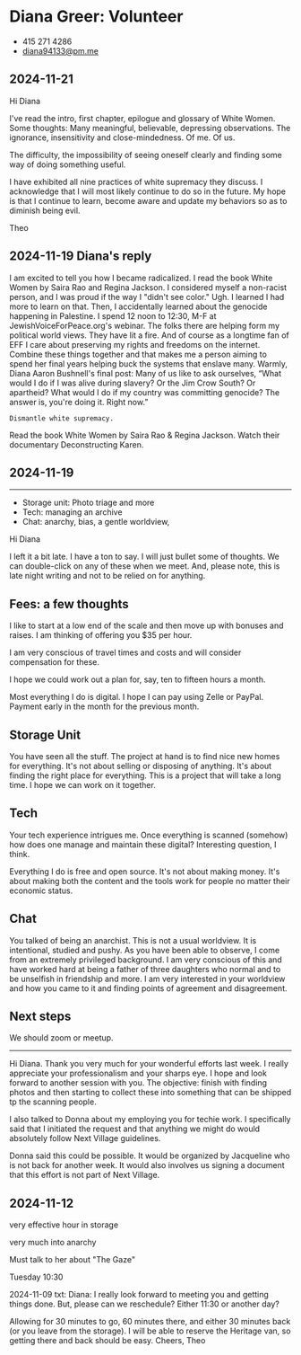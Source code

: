 # Diana Greer: Volunteer

* 415 271 4286
* diana94133@pm.me

## 2024-11-21

Hi Diana

I've read the intro, first chapter, epilogue and glossary of White Women. Some thoughts: Many meaningful, believable, depressing observations. The ignorance, insensitivity and close-mindedness. Of me. Of us.

The difficulty, the impossibility of seeing oneself clearly and finding some way of doing something useful.

I have exhibited all nine practices of white supremacy they discuss. I acknowledge that I will most likely continue to do so in the future.  My hope is that I continue to learn, become aware and update my behaviors so as to diminish being evil.

Theo

## 2024-11-19 Diana's reply

I am excited to tell you how I became radicalized. I read the book White Women by Saira Rao and Regina Jackson. I considered myself a non-racist person, and I was proud if the way I "didn't see color." Ugh. I learned I had more to learn on that. Then, I accidentally learned about the genocide happening in Palestine. I spend 12 noon to 12:30, M-F at JewishVoiceForPeace.org's webinar. The folks there are helping form my political world views. They have lit a fire. And of course as a longtime fan of EFF I care about preserving my rights and freedoms on the internet. Combine these things together and that makes me a person aiming to spend her final years helping buck the systems that enslave many.
Warmly,
Diana
    Aaron Bushnell's final post: Many of us like to ask ourselves, “What would I do if I was alive during slavery? Or the Jim Crow South? Or apartheid?
What would I do if my country was committing genocide?
The answer is, you're doing it. Right now.”

    Dismantle white supremacy.
Read the book White Women by Saira Rao & Regina Jackson.
Watch their documentary Deconstructing Karen.

## 2024-11-19

***

* Storage unit: Photo triage and more
* Tech: managing an archive
* Chat: anarchy, bias, a gentle worldview,

Hi Diana

I left it a bit late. I have a ton to say. I will just bullet some of thoughts. We can double-click on any of these when we meet. And, please note, this is late night writing and not to be relied on for anything.

## Fees: a few thoughts
I like to start at a low end of the scale and then move up with bonuses and raises. I am thinking of offering you $35 per hour.

I am very conscious of travel times and costs and will consider compensation for these.

I hope we could work out a plan for, say, ten to fifteen hours a month.

Most everything I do is digital. I hope I can pay using Zelle or PayPal. Payment early in the month for the previous month.


## Storage Unit

You have seen all the stuff. The project at hand is to find nice new homes for everything. It's not about selling or disposing of anything. It's about finding the right place for everything. This is a project that will take a long time. I hope we can work on it together.

## Tech

Your tech experience intrigues me. Once everything is scanned (somehow) how does one manage and maintain these digital? Interesting question, I think.

Everything I do is free and open source. It's not about making money. It's about making both the content and the tools work for people no matter their economic status.

## Chat

You talked of being an anarchist. This is not a usual worldview. It is intentional, studied and pushy. As you have been able to observe, I come from an extremely privileged background. I am very conscious of this and have worked hard at being a father of three daughters who normal and to be unselfish in friendship and more. I am very interested in your worldview and how you came to it and finding points of agreement and disagreement.

## Next steps

We should zoom or meetup.





***

Hi Diana. Thank you very much for your wonderful efforts last week. I really appreciate your professionalism and your sharps eye. I hope and look forward to another session with you. The objective: finish with finding photos and then starting to collect these into something that can be shipped tp the scanning people.

I also talked to Donna about my employing you for techie work. I specifically said that I initiated the request and that anything we might do would absolutely follow Next Village guidelines.

Donna said this could be possible. It would be organized by Jacqueline who is not back for another week. It would also involves us signing a document that this effort is not part of Next Village.


## 2024-11-12

very effective hour in storage

very much into anarchy

Must talk to her about "The Gaze"

Tuesday 10:30

2024-11-09 txt: Diana: I really look forward to meeting you and getting things done. But, please can we reschedule? Either 11:30 or another day?

Allowing for 30 minutes to go, 60 minutes there, and either 30 minutes back (or you leave from the storage). I will be able to reserve the Heritage van, so getting there and back should be easy. Cheers, Theo
